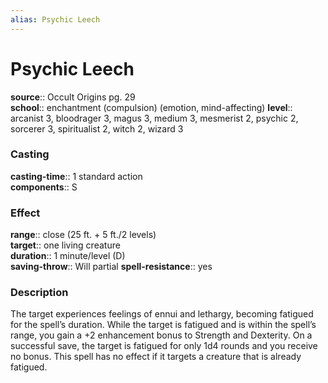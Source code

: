 ```yaml
---
alias: Psychic Leech
---
```


# Psychic Leech 

**source**:: Occult Origins pg. 29  
**school**:: enchantment (compulsion) (emotion, mind-affecting)
**level**:: arcanist 3, bloodrager 3, magus 3, medium 3, mesmerist 2, psychic 2, sorcerer 3, spiritualist 2, witch 2, wizard 3

### Casting 

**casting-time**:: 1 standard action  
**components**:: S

### Effect 

**range**:: close (25 ft. + 5 ft./2 levels)  
**target**:: one living creature  
**duration**:: 1 minute/level (D)  
**saving-throw**:: Will partial
**spell-resistance**:: yes

### Description 

The target experiences feelings of ennui and lethargy, becoming fatigued for the spell’s duration. While the target is fatigued and is within the spell’s range, you gain a +2 enhancement bonus to Strength and Dexterity. On a successful save, the target is fatigued for only 1d4 rounds and you receive no bonus. This spell has no effect if it targets a creature that is already fatigued.
